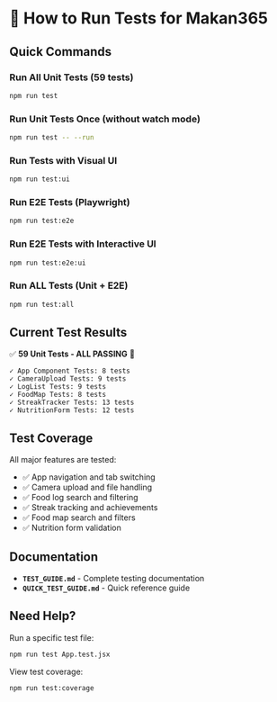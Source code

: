 # 🧪 How to Run Tests for Makan365

## Quick Commands

### Run All Unit Tests (59 tests)
```bash
npm run test
```

### Run Unit Tests Once (without watch mode)
```bash
npm run test -- --run
```

### Run Tests with Visual UI
```bash
npm run test:ui
```

### Run E2E Tests (Playwright)
```bash
npm run test:e2e
```

### Run E2E Tests with Interactive UI
```bash
npm run test:e2e:ui
```

### Run ALL Tests (Unit + E2E)
```bash
npm run test:all
```

## Current Test Results

✅ **59 Unit Tests - ALL PASSING** 🎉

```
✓ App Component Tests: 8 tests
✓ CameraUpload Tests: 9 tests
✓ LogList Tests: 9 tests
✓ FoodMap Tests: 8 tests
✓ StreakTracker Tests: 13 tests
✓ NutritionForm Tests: 12 tests
```

## Test Coverage

All major features are tested:
- ✅ App navigation and tab switching
- ✅ Camera upload and file handling
- ✅ Food log search and filtering
- ✅ Streak tracking and achievements
- ✅ Food map search and filters
- ✅ Nutrition form validation

## Documentation

- **`TEST_GUIDE.md`** - Complete testing documentation
- **`QUICK_TEST_GUIDE.md`** - Quick reference guide

## Need Help?

Run a specific test file:
```bash
npm run test App.test.jsx
```

View test coverage:
```bash
npm run test:coverage
```
